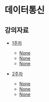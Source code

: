 # 데이터통신

## 강의자료

* [1주차](./Week-1)
  * [None]()
  * [None]()
  * [None]()
 
* [2주차](./Week-2)
  * [None]()
  * [None]()
  * [None]()
